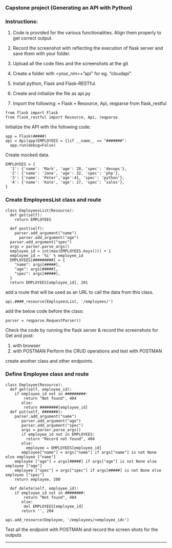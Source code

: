 ### Capstone project (Generating an API with Python)
### Instructions:
1.	Code is provided for the various functionalities. Align them properly to get correct output.
2.	Record the screenshot with reflecting the execution of flask server and save them with your folder.
3.	Upload all the code files and the screenshots at the git

1. Create a folder with <your_nm>+”api” for eg. “cloudapi”.
2. Install python, Flask and Flask-RESTful.
3. Create and initialize the file as api.py
4. Import the following:
•	Flask
•	Resource, Api, reqparse from flask_restful

```
from flask import Flask
from flask_restful import Resource, Api, reqparse
```

Initialize the API with the following code:

```
app = Flask(#####)
api = Api(app)EMPLOYEES = {}if __name__ == "#######":
  app.run(debug=False)
```

Create mocked data.

```
EMPLOYEES = {
  '1': {'name': 'Mark', 'age': 28, 'spec': 'devops'},
  '2': {'name': 'Jane', 'age': 32, 'spec': 'php'},
  '3': {'name': 'Peter','age':41, 'spec': 'python'},
  '4': {'name': 'Kate', 'age': 27, 'spec': ‘sales'},
}
```

### Create EmployeesList class and route

```
class EmployeesList(Resource):
  def get(self):
	return EMPLOYEES

  def post(self):
	parser.add_argument("name")
      parser.add_argument("age")
  parser.add_argument("spec")
  args = parser.parse_args()
  employee_id = int(max(EMPLOYEES.keys())) + 1
  employee_id = '%i' % employee_id
  EMPLOYEES[#########] = {
    "name": args[#####],
    "age": args[#####],
    "spec": args[#####],
  }
  return EMPLOYEES[employee_id], 201
```

add a route that will be used as an URL to call the data from this class.

```
api.####_resource(EmployeesList, '/employees/')
```

add the below code before the class:
```
parser = reqparse.RequestParser()
```
Check the code by running the flask server & record the screenshots for Get and post:
1. with browser
2. with POSTMAN
Perform the CRUD operations and test with POSTMAN 

create another class and other endpoints.

### Define Employee class and route

```
class Employee(Resource):
  def get(self, employee_id):
	if employee_id not in #########:
        return "Not found", 404
       else:
        return ########[employee_id] 
  def put(self, #######):
	parser.add_argument("name")
       parser.add_argument("age")
       parser.add_argument("spec")
       args = parser.parse_args()
       if employee_id not in EMPLOYEES:
         return "Record not found", 404
       else:
         employee = EMPLOYEES[employee_id]
       employee["name"] = args["name"] if args["name"] is not None else employee ["name"]
    employee ["age"] = args[#####] if args["age"] is not None else employee ["age"]
    employee ["spec"] = args["spec"] if args[#####] is not None else employee ["spec"]
    return employee, 200
 
  def delete(self, employee_id):
	if employee_id not in ########:
        return "Not found", 404
       else:
        del EMPLOYEES[employee_id]
       return '', 204

api.add_resource(Employee, '/employees/<employee_id>')
```

Test all the endpoint with POSTMAN and record the screen shots for the outputs

________________________________________________________________________________________
